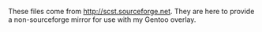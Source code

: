 These files come from http://scst.sourceforge.net.
They are here to provide a non-sourceforge mirror for use with my Gentoo overlay.

